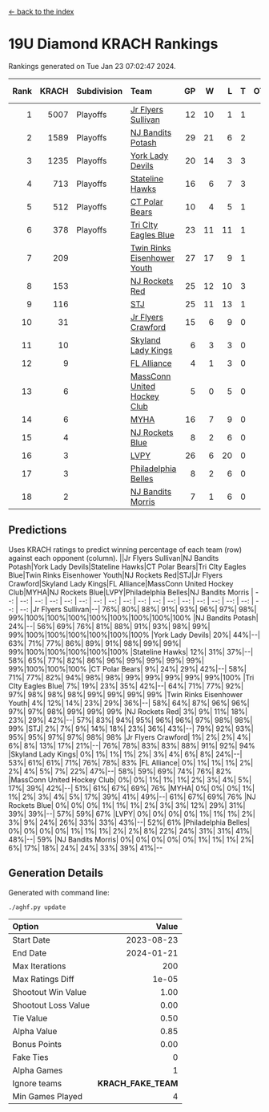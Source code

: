 [<- back to the index](readme.md)
# 19U Diamond KRACH Rankings
Rankings generated on Tue Jan 23 07:02:47 2024.

Rank|KRACH|Subdivision|Team|GP|W|L|T|OTW|OTL|SoS|Exp Wins|Win Diff
---:|---:|:---|:---|---:|---:|---:|---:|---:|---:|---:|---:|---:
1|5007|Playoffs|[Jr Flyers Sullivan](https://gamesheetstats.com/seasons/3663/teams/140859/schedule)|12|10|1|1|1|0|775|11.3|-0.0
2|1589|Playoffs|[NJ Bandits Potash](https://gamesheetstats.com/seasons/3663/teams/140857/schedule)|29|21|6|2|0|0|867|22.8|-0.0
3|1235|Playoffs|[York Lady Devils](https://gamesheetstats.com/seasons/3663/teams/140856/schedule)|20|14|3|3|0|0|638|16.3|-0.0
4|713|Playoffs|[Stateline Hawks](https://gamesheetstats.com/seasons/3663/teams/141851/schedule)|16|6|7|3|0|1|1533|8.3|-0.0
5|512|Playoffs|[CT Polar Bears](https://gamesheetstats.com/seasons/3663/teams/140853/schedule)|10|4|5|1|0|0|1477|5.3|-0.0
6|378|Playoffs|[Tri CIty Eagles Blue](https://gamesheetstats.com/seasons/3663/teams/140852/schedule)|23|11|11|1|1|0|985|12.3|-0.0
7|209||[Twin Rinks Eisenhower Youth](https://gamesheetstats.com/seasons/3663/teams/140861/schedule)|27|17|9|1|0|0|336|18.3|-0.0
8|153||[NJ Rockets Red](https://gamesheetstats.com/seasons/3663/teams/140855/schedule)|25|12|10|3|1|1|544|14.3|-0.0
9|116||[STJ](https://gamesheetstats.com/seasons/3663/teams/140858/schedule)|25|11|13|1|0|0|482|12.3|-0.0
10|31||[Jr Flyers Crawford](https://gamesheetstats.com/seasons/3663/teams/140862/schedule)|15|6|9|0|0|1|120|6.9|0.0
11|10||[Skyland Lady Kings](https://gamesheetstats.com/seasons/3663/teams/140865/schedule)|6|3|3|0|0|0|54|3.9|0.0
12|9||[FL Alliance](https://gamesheetstats.com/seasons/3663/teams/156907/schedule)|4|1|3|0|0|0|285|1.9|0.0
13|6||[MassConn United Hockey Club](https://gamesheetstats.com/seasons/3663/teams/140854/schedule)|5|0|5|0|0|0|580|0.9|0.0
14|6||[MYHA](https://gamesheetstats.com/seasons/3663/teams/140863/schedule)|16|7|9|0|0|0|46|7.9|0.0
15|4||[NJ Rockets Blue](https://gamesheetstats.com/seasons/3663/teams/140867/schedule)|8|2|6|0|0|0|95|2.9|0.0
16|3||[LVPY](https://gamesheetstats.com/seasons/3663/teams/140860/schedule)|26|6|20|0|0|0|290|6.9|0.0
17|3||[Philadelphia Belles](https://gamesheetstats.com/seasons/3663/teams/140864/schedule)|8|2|6|0|0|0|29|2.9|0.0
18|2||[NJ Bandits Morris](https://gamesheetstats.com/seasons/3663/teams/140866/schedule)|7|1|6|0|0|0|59|1.9|0.0

## Predictions
Uses KRACH ratings to predict winning percentage of each team (row) against each opponent (column).
||Jr Flyers Sullivan|NJ Bandits Potash|York Lady Devils|Stateline Hawks|CT Polar Bears|Tri CIty Eagles Blue|Twin Rinks Eisenhower Youth|NJ Rockets Red|STJ|Jr Flyers Crawford|Skyland Lady Kings|FL Alliance|MassConn United Hockey Club|MYHA|NJ Rockets Blue|LVPY|Philadelphia Belles|NJ Bandits Morris
| --: | --: | --: | --: | --: | --: | --: | --: | --: | --: | --: | --: | --: | --: | --: | --: | --: | --: | --: 
|Jr Flyers Sullivan|--| 76%| 80%| 88%| 91%| 93%| 96%| 97%| 98%| 99%|100%|100%|100%|100%|100%|100%|100%|100%
|NJ Bandits Potash| 24%|--| 56%| 69%| 76%| 81%| 88%| 91%| 93%| 98%| 99%| 99%|100%|100%|100%|100%|100%|100%
|York Lady Devils| 20%| 44%|--| 63%| 71%| 77%| 86%| 89%| 91%| 98%| 99%| 99%| 99%|100%|100%|100%|100%|100%
|Stateline Hawks| 12%| 31%| 37%|--| 58%| 65%| 77%| 82%| 86%| 96%| 99%| 99%| 99%| 99%| 99%|100%|100%|100%
|CT Polar Bears|  9%| 24%| 29%| 42%|--| 58%| 71%| 77%| 82%| 94%| 98%| 98%| 99%| 99%| 99%| 99%| 99%|100%
|Tri CIty Eagles Blue|  7%| 19%| 23%| 35%| 42%|--| 64%| 71%| 77%| 92%| 97%| 98%| 98%| 98%| 99%| 99%| 99%| 99%
|Twin Rinks Eisenhower Youth|  4%| 12%| 14%| 23%| 29%| 36%|--| 58%| 64%| 87%| 96%| 96%| 97%| 97%| 98%| 99%| 99%| 99%
|NJ Rockets Red|  3%|  9%| 11%| 18%| 23%| 29%| 42%|--| 57%| 83%| 94%| 95%| 96%| 96%| 97%| 98%| 98%| 99%
|STJ|  2%|  7%|  9%| 14%| 18%| 23%| 36%| 43%|--| 79%| 92%| 93%| 95%| 95%| 97%| 97%| 98%| 98%
|Jr Flyers Crawford|  1%|  2%|  2%|  4%|  6%|  8%| 13%| 17%| 21%|--| 76%| 78%| 83%| 83%| 88%| 91%| 92%| 94%
|Skyland Lady Kings|  0%|  1%|  1%|  1%|  2%|  3%|  4%|  6%|  8%| 24%|--| 53%| 61%| 61%| 71%| 76%| 78%| 83%
|FL Alliance|  0%|  1%|  1%|  1%|  2%|  2%|  4%|  5%|  7%| 22%| 47%|--| 58%| 59%| 69%| 74%| 76%| 82%
|MassConn United Hockey Club|  0%|  0%|  1%|  1%|  1%|  2%|  3%|  4%|  5%| 17%| 39%| 42%|--| 51%| 61%| 67%| 69%| 76%
|MYHA|  0%|  0%|  0%|  1%|  1%|  2%|  3%|  4%|  5%| 17%| 39%| 41%| 49%|--| 61%| 67%| 69%| 76%
|NJ Rockets Blue|  0%|  0%|  0%|  1%|  1%|  1%|  2%|  3%|  3%| 12%| 29%| 31%| 39%| 39%|--| 57%| 59%| 67%
|LVPY|  0%|  0%|  0%|  0%|  1%|  1%|  1%|  2%|  3%|  9%| 24%| 26%| 33%| 33%| 43%|--| 52%| 61%
|Philadelphia Belles|  0%|  0%|  0%|  0%|  1%|  1%|  1%|  2%|  2%|  8%| 22%| 24%| 31%| 31%| 41%| 48%|--| 59%
|NJ Bandits Morris|  0%|  0%|  0%|  0%|  0%|  1%|  1%|  1%|  2%|  6%| 17%| 18%| 24%| 24%| 33%| 39%| 41%|--

## Generation Details

Generated with command line:
```
./aghf.py update
```

| Option | Value |
| :----- | ----: |
| Start Date | 2023-08-23 |
| End Date | 2024-01-21 |
| Max Iterations | 200 |
| Max Ratings Diff | 1e-05 |
| Shootout Win Value | 1.00 |
| Shootout Loss Value | 0.00 |
| Tie Value | 0.50 |
| Alpha Value | 0.85 |
| Bonus Points | 0.00 |
| Fake Ties | 0 |
| Alpha Games | 1 |
| Ignore teams | __KRACH_FAKE_TEAM__ |
| Min Games Played | 4 |

